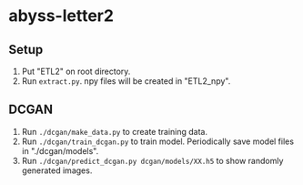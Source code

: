 # abyss-letter2

## Setup

1. Put "ETL2" on root directory.
1. Run `extract.py`. npy files will be created in "ETL2_npy".

## DCGAN

1. Run `./dcgan/make_data.py` to create training data.
1. Run `./dcgan/train_dcgan.py` to train model. Periodically save model files in "./dcgan/models".
1. Run `./dcgan/predict_dcgan.py dcgan/models/XX.h5` to show randomly generated images.
